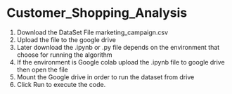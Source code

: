 # Customer_Shopping_Analysis
1) Download the DataSet File marketing_campaign.csv
2) Upload the file to the google drive
3) Later download the .ipynb or .py file depends on the environment that choose for running the algorithm
4) If the environment is Google colab upload the .ipynb file to google drive then open the file 
5) Mount the Google drive in order to run the dataset from drive
6) Click Run to execute the code.
